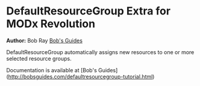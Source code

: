DefaultResourceGroup Extra for MODx Revolution
==============================================

**Author:** Bob Ray [Bob's Guides](http://bobsguides.com)

DefaultResourceGroup automatically assigns new resources to one or more selected resource groups.

Documentation is available at [Bob's Guides] (http://bobsguides.com/defaultresourcegroup-tutorial.html)

